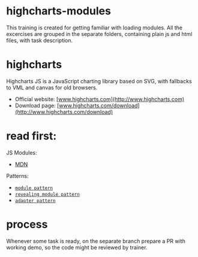 # highcharts-modules

This training is created for getting familiar with loading modules. All the excercises are grouped in the separate folders, containing plain js and html files, with task description.
# highcharts

Highcharts JS is a JavaScript charting library based on SVG, with fallbacks to VML and canvas for old browsers.

* Official website: [www.highcharts.com](http://www.highcharts.com)
* Download page: [www.highcharts.com/download](http://www.highcharts.com/download)

# read first:

JS Modules:
* [MDN](https://developer.mozilla.org/en-US/docs/Web/JavaScript/Guide/Modules)

Patterns:
* [`module pattern`](https://www.patterns.dev/posts/classic-design-patterns/#modulepatternjavascript)
* [`revealing module pattern`](https://www.patterns.dev/posts/classic-design-patterns/#revealingmodulepatternjavascript)
* [`adapter pattern`](https://dev.to/wecarrasco/adapter-pattern-with-javascript-4lgi)

# process
Whenever some task is ready, on the separate branch prepare a PR with working demo, so the code might be reviewed by trainer.
